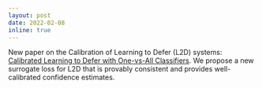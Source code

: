 ```yaml
---
layout: post
date: 2022-02-08
inline: true
---
```


New paper on the Calibration of Learning to Defer (L2D) systems: [Calibrated Learning to Defer with One-vs-All Classifiers](https://arxiv.org/abs/2202.03673). We propose a new surrogate loss for L2D that is provably consistent and provides well-calibrated confidence estimates.

